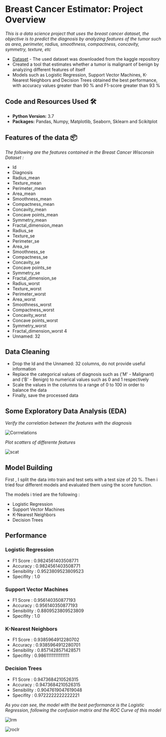 # Breast Cancer Estimator: Project Overview

_This is a data science project that uses the breast cancer dataset, the objective is to predict the diagnosis by analyzing features of the tumor such as area, perimeter, radius, smoothness, compactness, concavity, symmetry, texture, etc_


* [Dataset](https://www.kaggle.com/uciml/breast-cancer-wisconsin-data) - The used dataset was downloaded from the kaggle repository
* Created a tool that estimates whether a tumor is malignant of benign by analyzing different features of itself
* Models such as Logistic Regression, Support Vector Machines, K-Nearest Neighbors and Decision Trees obtained the best performance, with accuracy values greater than 90 % and F1-score greater than 93 %

## Code and Resources Used 🛠️

* **Python Version:** 3.7
* **Packages:** Pandas, Numpy, Matplotlib, Seaborn, Sklearn and Scikitplot

## Features of the data 📦
_The following are the features contained in the Breast Cancer Wisconsin Dataset :_

* Id                      
* Diagnosis                
* Radius_mean              
* Texture_mean             
* Perimeter_mean           
* Area_mean                
* Smoothness_mean        
* Compactness_mean         
* Concavity_mean           
* Concave points_mean      
* Symmetry_mean            
* Fractal_dimension_mean   
* Radius_se                
* Texture_se               
* Perimeter_se            
* Area_se                 
* Smoothness_se         
* Compactness_se       
* Concavity_se
* Concave points_se        
* Symmetry_se              
* Fractal_dimension_se     
* Radius_worst             
* Texture_worst            
* Perimeter_worst          
* Area_worst               
* Smoothness_worst         
* Compactness_worst       
* Concavity_worst         
* Concave points_worst    
* Symmetry_worst          
* Fractal_dimension_worst  4
* Unnamed: 32  

## Data Cleaning

* Drop the Id and the Unnamed: 32 columns, do not provide useful information
* Replace the categorical values of diagnosis such as ('M' - Malignant) and ('B' - Benign) to numerical values such as 0 and 1 respectively
* Scale the values in the columns to a range of 0 to 100 in order to balance the data
* Finally, save the processed data

## Some Exploratory Data Analysis (EDA)

_Verify the correlation between the features with the diagnosis_

![Corrrelations](https://user-images.githubusercontent.com/63115543/91640801-c9c2f080-e9e5-11ea-9bf3-816049f4d749.jpg)

_Plot scatters of differente features_

![scat](https://user-images.githubusercontent.com/63115543/91640877-58d00880-e9e6-11ea-9aaa-6b8255341b6c.jpg)

## Model Building

First , I split the data into train and test sets with a test size of 20 %. Then i tried four different models and evaluated them using the score function.

The models i tried are the following :
* Logistic Regression
* Support Vector Machines
* K-Nearest Neighbors
* Decision Trees

## Performance 

### Logistic Regression
* F1 Score : 0.9824561403508771 
* Accuracy : 0.9824561403508771 
* Sensibility : 0.9523809523809523 
* Specifity : 1.0

### Support Vector Machines
* F1 Score : 0.956140350877193 
* Accuracy : 0.956140350877193 
* Sensibility : 0.8809523809523809 
* Specifity : 1.0 

### K-Nearest Neighbors
* F1 Score : 0.9385964912280702 
* Accuracy : 0.9385964912280701 
* Sensibility : 0.8571428571428571 
* Specifity : 0.9861111111111111 

### Decision Trees
* F1 Score : 0.9473684210526315 
* Accuracy : 0.9473684210526315 
* Sensibility : 0.9047619047619048 
* Specifity : 0.9722222222222221 

_As you can see, the model with the best performance is the Logistic Regression, following the confusion matrix and the ROC Curve of this model_

![lrm](https://user-images.githubusercontent.com/63115543/91641183-55d61780-e9e8-11ea-9a74-a868cb5ea791.jpg)

![roclr](https://user-images.githubusercontent.com/63115543/91641179-52429080-e9e8-11ea-9187-c07fffa8753b.jpg)


